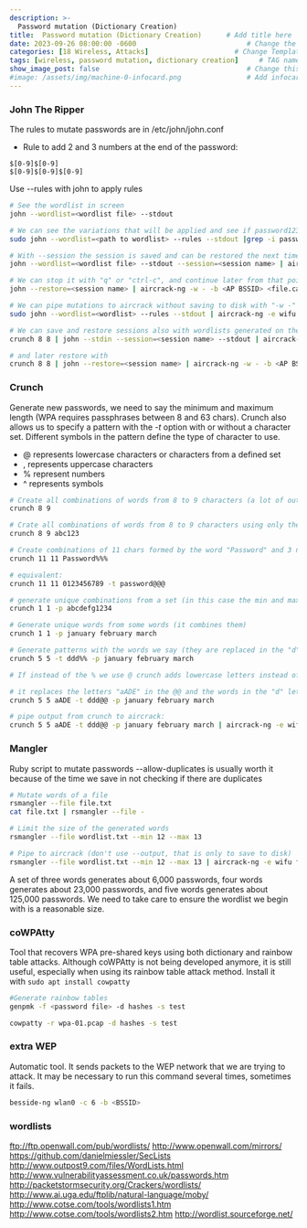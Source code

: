 ```yaml
---
description: >-
  Password mutation (Dictionary Creation)
title:  Password mutation (Dictionary Creation)      # Add title here
date: 2023-09-26 08:00:00 -0600                           # Change the date to match completion date
categories: [18 Wireless, Attacks]                     # Change Templates to Writeup
tags: [wireless, password mutation, dictionary creation]     # TAG names should always be lowercase; replace template with writeup, and add relevant tags
show_image_post: false                                    # Change this to true
#image: /assets/img/machine-0-infocard.png                # Add infocard image here for post preview image
---
```


### John The Ripper
The rules to mutate passwords are in /etc/john/john.conf

- Rule to add 2 and 3 numbers at the end of the password:
```
$[0-9]$[0-9]
$[0-9]$[0-9]$[0-9]
```

Use --rules with john to apply rules

```bash
# See the wordlist in screen
john --wordlist=<wordlist file> --stdout

# We can see the variations that will be applied and see if password123 is generated
sudo john --wordlist=<path to wordlist> --rules --stdout |grep -i password123

# With --session the session is saved and can be restored the next time it is resumed from the last password tried 
john --wordlist=<wordlist file> --stdout --session=<session name> | aircrack-ng -w - -b <AP BSSID> <file.cap>

# We can stop it with "q" or "ctrl-c", and continue later from that point
john --restore=<session name> | aircrack-ng -w - -b <AP BSSID> <file.cap>

# We can pipe mutations to aircrack without saving to disk with "-w -" :
sudo john --wordlist=<wordlist> --rules --stdout | aircrack-ng -e wifu -w - <file.pcap>

# We can save and restore sessions also with wordlists generated on the fly with crunch 
crunch 8 8 | john --stdin --session=<session name> --stdout | aircrack-ng -w - -b <AP BSSID> <file.cap>

# and later restore with
crunch 8 8 | john --restore=<session name> | aircrack-ng -w - -b <AP BSSID> <file.cap>
```

### Crunch
Generate new passwords, we need to say the minimum and maximum length (WPA requires passphrases between 8 and 63 chars). Crunch also allows us to specify a pattern with the _-t_ option with or without a character set. Different symbols in the pattern define the type of character to use.

-   @ represents lowercase characters or characters from a defined set
-   , represents uppercase characters
-   % represent numbers
-   ^ represents symbols

```bash
# Create all combinations of words from 8 to 9 characters (a lot of output, not practical)
crunch 8 9

# Crate all combinations of words from 8 to 9 characters using only the characters: a,b,c,1,2 and 3:
crunch 8 9 abc123

# Create combinations of 11 chars formed by the word "Password" and 3 numbers
crunch 11 11 Password%%%

# equivalent:
crunch 11 11 0123456789 -t password@@@

# generate unique combinations from a set (in this case the min and max lengths are ignored but we need to provide them so that the program doesn't fail)
crunch 1 1 -p abcdefg1234

# Generate unique words from some words (it combines them)
crunch 1 1 -p january february march

# Generate patterns with the words we say (they are replaced in the "d")
crunch 5 5 -t ddd%% -p january february march

# If instead of the % we use @ crunch adds lowercase letters instead of numbers

# it replaces the letters "aADE" in the @@ and the words in the "d" letters
crunch 5 5 aADE -t ddd@@ -p january february march

# pipe output from crunch to aircrack:
crunch 5 5 aADE -t ddd@@ -p january february march | aircrack-ng -e wifu file.pcap -w -

```

### Mangler
Ruby script to mutate passwords
--allow-duplicates is usually worth it because of the time we save in not checking if there are duplicates

```bash
# Mutate words of a file
rsmangler --file file.txt
cat file.txt | rsmangler --file -

# Limit the size of the generated words
rsmangler --file wordlist.txt --min 12 --max 13

# Pipe to aircrack (don't use --output, that is only to save to disk)
rsmangler --file wordlist.txt --min 12 --max 13 | aircrack-ng -e wifu file.pcap -w -
```

A set of three words generates about 6,000 passwords, four words generates about 23,000 passwords, and five words generates about 125,000 passwords. We need to take care to ensure the wordlist we begin with is a reasonable size.

### coWPAtty

Tool that recovers WPA pre-shared keys using both dictionary and rainbow table attacks. Although coWPAtty is not being developed anymore, it is still useful, especially when using its rainbow table attack method. Install it with ``sudo apt install cowpatty``

```bash
#Generate rainbow tables
genpmk -f <password file> -d hashes -s test

cowpatty -r wpa-01.pcap -d hashes -s test 
```

### extra WEP
Automatic tool. It sends packets to the WEP network that we are trying to attack. It may be necessary to run this command several times, sometimes it fails. 
```bash
besside-ng wlan0 -c 6 -b <BSSID>  
```

### wordlists
ftp://ftp.openwall.com/pub/wordlists/
http://www.openwall.com/mirrors/
https://github.com/danielmiessler/SecLists
http://www.outpost9.com/files/WordLists.html
http://www.vulnerabilityassessment.co.uk/passwords.htm
http://packetstormsecurity.org/Crackers/wordlists/
http://www.ai.uga.edu/ftplib/natural-language/moby/
http://www.cotse.com/tools/wordlists1.htm
http://www.cotse.com/tools/wordlists2.htm
http://wordlist.sourceforge.net/